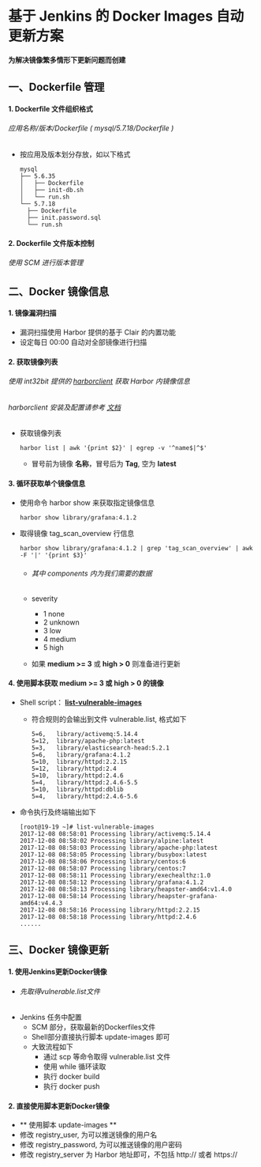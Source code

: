 # 基于 Jenkins 的 Docker Images 自动更新方案

#### 为解决镜像繁多情形下更新问题而创建

## 一、Dockerfile 管理
#### 1. Dockerfile 文件组织格式
###### 应用名称/版本/Dockerfile ( mysql/5.7.18/Dockerfile )
- 按应用及版本划分存放，如以下格式

      mysql
      ├── 5.6.35
      │   ├── Dockerfile
      │   ├── init-db.sh
      │   └── run.sh
      └── 5.7.18
        ├── Dockerfile
        ├── init.password.sql
        └── run.sh

#### 2. Dockerfile 文件版本控制
###### 使用 SCM 进行版本管理


## 二、Docker 镜像信息
#### 1. 镜像漏洞扫描
- 漏洞扫描使用 Harbor 提供的基于 Clair 的内置功能
- 设定每日 00:00 自动对全部镜像进行扫描

#### 2. 获取镜像列表
###### 使用 int32bit 提供的 [harborclient](https://github.com/int32bit/harborclient) 获取 Harbor 内镜像信息
###### harborclient 安装及配置请参考 [文档](https://github.com/int32bit/python-harborclient/blob/master/README.zh.md)

- 获取镜像列表

      harbor list | awk '{print $2}' | egrep -v '^name$|^$'

  - 冒号前为镜像 **名称**，冒号后为 **Tag**, 空为 **latest**

#### 3. 循环获取单个镜像信息
- 使用命令 harbor show 来获取指定镜像信息

      harbor show library/grafana:4.1.2

- 取得镜像 tag_scan_overview 行信息

      harbor show library/grafana:4.1.2 | grep 'tag_scan_overview' | awk -F '|' '{print $3}'

  - ###### 其中 components 内为我们需要的数据
  - severity
    - 1 none
    - 2 unknown
    - 3 low
    - 4 medium
    - 5 high

  - 如果 **medium >= 3** 或 **high > 0** 则准备进行更新

#### 4. 使用脚本获取 medium >= 3 或 high > 0 的镜像
- Shell script： **[list-vulnerable-images]()**
  - 符合规则的会输出到文件 vulnerable.list, 格式如下

        5=6,   library/activemq:5.14.4
        5=12,  library/apache-php:latest
        5=3,   library/elasticsearch-head:5.2.1
        5=6,   library/grafana:4.1.2
        5=10,  library/httpd:2.2.15
        5=12,  library/httpd:2.4
        5=10,  library/httpd:2.4.6
        5=4,   library/httpd:2.4.6-5.5
        5=10,  library/httpd:dblib
        5=4,   library/httpd:2.4.6-5.6


- 命令执行及终端输出如下

      [root@19-19 ~]# list-vulnerable-images
      2017-12-08 08:58:01 Processing library/activemq:5.14.4         
      2017-12-08 08:58:02 Processing library/alpine:latest           
      2017-12-08 08:58:03 Processing library/apache-php:latest       
      2017-12-08 08:58:05 Processing library/busybox:latest          
      2017-12-08 08:58:06 Processing library/centos:6                
      2017-12-08 08:58:07 Processing library/centos:7                
      2017-12-08 08:58:11 Processing library/exechealthz:1.0         
      2017-12-08 08:58:12 Processing library/grafana:4.1.2           
      2017-12-08 08:58:13 Processing library/heapster-amd64:v1.4.0   
      2017-12-08 08:58:14 Processing library/heapster-grafana-amd64:v4.4.3
      2017-12-08 08:58:16 Processing library/httpd:2.2.15                         
      2017-12-08 08:58:18 Processing library/httpd:2.4.6     
      ......


## 三、Docker 镜像更新
#### 1. 使用Jenkins更新Docker镜像
- ###### 先取得vulnerable.list文件
- Jenkins 任务中配置
  - SCM 部分，获取最新的Dockerfiles文件
  - Shell部分直接执行脚本 update-images 即可
  - 大致流程如下
    - 通过 scp 等命令取得 vulnerable.list 文件
    - 使用 while 循环读取
    - 执行 docker build
    - 执行 docker push


#### 2. 直接使用脚本更新Docker镜像
- ** 使用脚本 update-images **
- 修改 registry_user, 为可以推送镜像的用户名
- 修改 registry_password, 为可以推送镜像的用户密码
- 修改 registry_server 为 Harbor 地址即可，不包括 http:// 或者 https://
